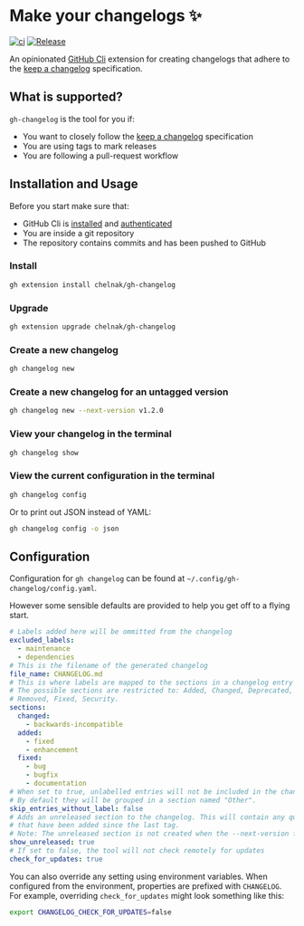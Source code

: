 # Make your changelogs ✨

[![ci](https://github.com/chelnak/gh-changelog/actions/workflows/ci.yml/badge.svg)](https://github.com/chelnak/gh-changelog/actions/workflows/ci.yml)
[![Release](https://img.shields.io/github/release/chelnak/gh-changelog.svg)](https://github.com/chelnak/gh-changelog/releases/latest)

An opinionated [GitHub Cli](https://github.com/cli/cli) extension for creating changelogs that adhere to the [keep a changelog](https://keepachangelog.com/en/1.0.0/) specification.

## What is supported?

`gh-changelog` is the tool for you if:

- You want to closely follow the [keep a changelog](https://keepachangelog.com/en/1.0.0/) specification
- You are using tags to mark releases
- You are following a pull-request workflow

## Installation and Usage

Before you start make sure that:

- GitHub Cli is [installed](https://cli.github.com/manual/installation) and [authenticated](https://cli.github.com/manual/gh_auth_login)
- You are inside a git repository
- The repository contains commits and has been pushed to GitHub

### Install

```bash
gh extension install chelnak/gh-changelog
```

### Upgrade

```bash
gh extension upgrade chelnak/gh-changelog
```

### Create a new changelog

```bash
gh changelog new
```

### Create a new changelog for an untagged version

```bash
gh changelog new --next-version v1.2.0
```

### View your changelog in the terminal

```bash
gh changelog show
```

### View the current configuration in the terminal

```bash
gh changelog config
```

Or to print out JSON instead of YAML:

```bash
gh changelog config -o json
```

## Configuration

Configuration for `gh changelog` can be found at `~/.config/gh-changelog/config.yaml`.

However some sensible defaults are provided to help you get off to a flying start.

```yaml
# Labels added here will be ommitted from the changelog
excluded_labels:
  - maintenance
  - dependencies
# This is the filename of the generated changelog
file_name: CHANGELOG.md
# This is where labels are mapped to the sections in a changelog entry
# The possible sections are restricted to: Added, Changed, Deprecated,
# Removed, Fixed, Security.
sections:
  changed:
    - backwards-incompatible
  added:
    - fixed
    - enhancement
  fixed:
    - bug
    - bugfix
    - documentation
# When set to true, unlabelled entries will not be included in the changelog.
# By default they will be grouped in a section named "Other".
skip_entries_without_label: false
# Adds an unreleased section to the changelog. This will contain any qualifying entries
# that have been added since the last tag.
# Note: The unreleased section is not created when the --next-version flag is used.
show_unreleased: true
# If set to false, the tool will not check remotely for updates
check_for_updates: true
```

You can also override any setting using environment variables. When configured from the environment,
properties are prefixed with `CHANGELOG`.
For example, overriding `check_for_updates` might look
something like this:

```bash
export CHANGELOG_CHECK_FOR_UPDATES=false
```
